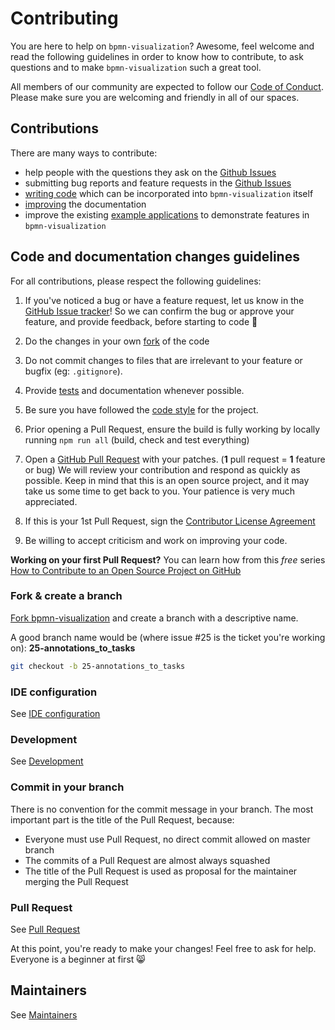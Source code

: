 # Contributing

You are here to help on `bpmn-visualization`? Awesome, feel welcome and read the following guidelines in order to know how to contribute, to ask questions and to make `bpmn-visualization` such a great tool.

All members of our community are expected to follow our [Code of Conduct](CODE_OF_CONDUCT.md). Please make sure you are welcoming and friendly in all of our spaces.

## Contributions 

There are many ways to contribute:

- help people with the questions they ask on the [Github Issues](https://github.com/process-analytics/bpmn-visualization-js/issues)
- submitting bug reports and feature requests in the [Github Issues](https://github.com/process-analytics/bpmn-visualization-js/issues/new)
- [writing code](CONTRIBUTING.md#code-and-documentation-changes) which can be incorporated into `bpmn-visualization` itself
- [improving](CONTRIBUTING.md#code-and-documentation-changes) the documentation
- improve the existing [example applications](https://github.com/process-analytics/bpmn-visualization-examples) to demonstrate features in `bpmn-visualization`

## Code and documentation changes guidelines

For all contributions, please respect the following guidelines:

1. If you've noticed a bug or have a feature request, let us know in the [GitHub Issue tracker](https://github.com/process-analytics/bpmn-visualization-js/issues/new )! So we can confirm the bug or approve your feature, and provide feedback, before starting to code :slightly_smiling_face:

2. Do the changes in your own [fork](CONTRIBUTING.md#fork--create-a-branch) of the code

3. Do not commit changes to files that are irrelevant to your feature or bugfix (eg: `.gitignore`).

4. Provide [tests](./docs/development/development.md#tests) and documentation whenever possible.

5. Be sure you have followed the [code style](./docs/development/development.md#code-style) for the project.

6. Prior opening a Pull Request, ensure the build is fully working by locally running `npm run all` (build, check and
test everything)

7. Open a [GitHub Pull Request](./docs/development/pull-request.md#open-a-pull-request) with your patches. (**1** pull request = **1** feature or bug)
   We will review your contribution and respond as quickly as possible. Keep in mind that this is an open source project, and it may take us some time to get back to you. Your patience is very much appreciated.

8. If this is your 1st Pull Request, sign the [Contributor License Agreement](./docs/development/pull-request.md#sign-the-contributor-license-agreement)

9. Be willing to accept criticism and work on improving your code. 

**Working on your first Pull Request?** You can learn how from this *free* series [How to Contribute to an Open Source Project on  GitHub](https://egghead.io/series/how-to-contribute-to-an-open-source-project-on-github)    

### Fork & create a branch

[Fork bpmn-visualization](https://help.github.com/articles/fork-a-repo) and create a branch with a descriptive name. 

A good branch name would be (where issue #25 is the ticket you're working on): **25-annotations_to_tasks**

```sh
git checkout -b 25-annotations_to_tasks
```

### IDE configuration
See [IDE configuration](./docs/development/ide-configuration.md)

### Development

See [Development](./docs/development/development.md)

### Commit in your branch
There is no convention for the commit message in your branch.
The most important part is the title of the Pull Request, because:
- Everyone must use Pull Request, no direct commit allowed on master branch
- The commits of a Pull Request are almost always squashed
- The title of the Pull Request is used as proposal for the maintainer merging the Pull Request

### Pull Request

See [Pull Request](./docs/development/pull-request.md)

At this point, you're ready to make your changes! Feel free to ask for help. Everyone is a beginner at first :smile_cat:

## Maintainers

See [Maintainers](./docs/development/maintainers.md)
